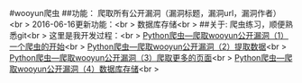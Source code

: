 #wooyun爬虫
##功能：
爬取所有公开漏洞（漏洞标题，漏洞url，漏洞作者）<br \>
2016-06-16更新功能：<br \>
数据库存储<br \>
##关于:
爬虫练习，顺便熟悉git<br \>
这里是我开发过程：<br \>
[Python爬虫—爬取wooyun公开漏洞（1）一个爬虫的开始](http://www.monburan.cn/?p=234)<br \>
[Python爬虫—爬取wooyun公开漏洞（2）提取数据](http://www.monburan.cn/?p=239)<br \>
[Python爬虫—爬取wooyun公开漏洞（3）爬取更多的页面](http://www.monburan.cn/?p=246)<br \>
[Python爬虫—爬取wooyun公开漏洞（4）数据库存储](http://www.monburan.cn/?p=257)<br \>
